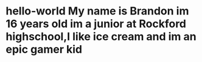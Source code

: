# hello-world My name is Brandon im 16 years old im a junior at Rockford highschool,I like ice cream and im an epic gamer kid
